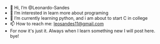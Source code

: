 - 👋 Hi, I’m @Leonardo-Sandes
- 👀 I’m interested in learn more about programing
- 🌱 I’m currently learning python, and i am about to start C in college
- 📫 How to reach me: leosandes11@gmail.com
- For now it's just it. Always when I learn something new I will post here. bye!


